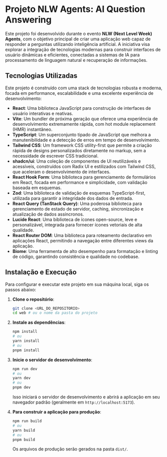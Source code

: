 # Projeto NLW Agents: AI Question Answering

Este projeto foi desenvolvido durante o evento **NLW (Next Level Week) Agents**, com o objetivo principal de criar uma aplicação web capaz de responder a perguntas utilizando inteligência artificial. A iniciativa visa explorar a integração de tecnologias modernas para construir interfaces de usuário dinâmicas e eficientes, conectadas a sistemas de IA para processamento de linguagem natural e recuperação de informações.

## Tecnologias Utilizadas

Este projeto é construído com uma stack de tecnologias robusta e moderna, focada em performance, escalabilidade e uma excelente experiência de desenvolvimento:

- **React**: Uma biblioteca JavaScript para construção de interfaces de usuário interativas e reativas.
- **Vite**: Um bundler de próxima geração que oferece uma experiência de desenvolvimento extremamente rápida, com hot module replacement (HMR) instantâneo.
- **TypeScript**: Um superconjunto tipado de JavaScript que melhora a manutenibilidade e a detecção de erros em tempo de desenvolvimento.
- **Tailwind CSS**: Um framework CSS utility-first que permite a criação rápida de designs personalizados diretamente no markup, sem a necessidade de escrever CSS tradicional.
- **shadcn/ui**: Uma coleção de componentes de UI reutilizáveis e acessíveis, construídos com Radix UI e estilizados com Tailwind CSS, que aceleram o desenvolvimento de interfaces.
- **React Hook Form**: Uma biblioteca para gerenciamento de formulários em React, focada em performance e simplicidade, com validação baseada em esquemas.
- **Zod**: Uma biblioteca de validação de esquemas TypeScript-first, utilizada para garantir a integridade dos dados de entrada.
- **React Query (TanStack Query)**: Uma poderosa biblioteca para gerenciamento de estado de servidor, caching, sincronização e atualização de dados assíncronos.
- **Lucide React**: Uma biblioteca de ícones open-source, leve e personalizável, integrada para fornecer ícones vetoriais de alta qualidade.
- **React Router DOM**: Uma biblioteca para roteamento declarativo em aplicações React, permitindo a navegação entre diferentes views da aplicação.
- **Biome**: Uma ferramenta de alto desempenho para formatação e linting de código, garantindo consistência e qualidade no codebase.

## Instalação e Execução

Para configurar e executar este projeto em sua máquina local, siga os passos abaixo:

1.  **Clone o repositório**:

    ```bash
    git clone <URL_DO_REPOSITORIO>
    cd web # ou o nome da pasta do projeto
    ```

2.  **Instale as dependências**:

    ```bash
    npm install
    # ou
    yarn install
    # ou
    pnpm install
    ```

3.  **Inicie o servidor de desenvolvimento**:

    ```bash
    npm run dev
    # ou
    yarn dev
    # ou
    pnpm dev
    ```

    Isso iniciará o servidor de desenvolvimento e abrirá a aplicação em seu navegador padrão (geralmente em `http://localhost:5173`).

4.  **Para construir a aplicação para produção**:

    ```bash
    npm run build
    # ou
    yarn build
    # ou
    pnpm build
    ```

    Os arquivos de produção serão gerados na pasta `dist/`.
